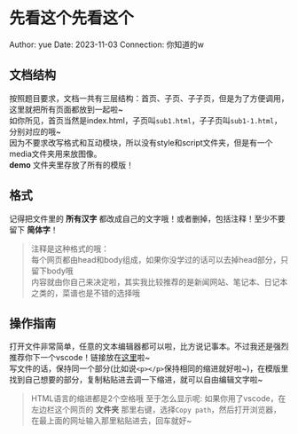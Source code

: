 # 先看这个先看这个

Author: yue
Date:   2023-11-03
Connection: 你知道的w

## 文档结构

按照题目要求，文档一共有三层结构：首页、子页、子子页，但是为了方便调用，这里就把所有页面都放到一起啦~  
如你所见，首页当然是index.html，子页叫`sub1.html`，子子页叫`sub1-1.html`，分别对应的哦~  
因为不要求改写格式和互动模块，所以没有style和script文件夹，但是有一个media文件夹用来放图像。  
**demo** 文件夹里存放了所有的模版！

## 格式

记得把文件里的 **所有汉字** 都改成自己的文字哦！或者删掉，包括注释！至少不要留下 **简体字**！  
> 注释是这种格式的哦： <!-- 注释 --->  
每个网页都由head和body组成，如果你没学过的话可以去掉head部分，只留下body哦  
内容就由你自己来决定啦，其实我比较推荐的是新闻网站、笔记本、日记本之类的，菜谱也是不错的选择哦  

## 操作指南

打开文件非常简单，任意的文本编辑器都可以啦，比方说记事本。不过我还是强烈推荐你下一个vscode！链接放在[这里](https://code.visualstudio.com/)啦~  
写文件的话，保持同一个部分(比如说`<p></p>`保持相同的缩进就好啦~)，在模版里找到自己想要的部分，复制粘贴进去调一下缩进，就可以自由编辑文字啦~
> HTML语言的缩进都是2个空格哦
至于怎么显示呢: 如果你用了vscode，在左边栏这个网页的 **文件夹** 那里右键，选择`Copy path`，然后打开浏览器，在最上面的网址输入那里粘贴进去，回车就好~
